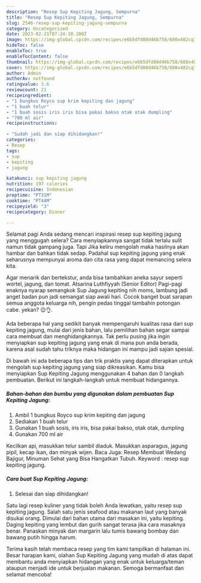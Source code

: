 ```yaml
---
description: "Resep Sup Kepiting Jagung, Sempurna"
title: "Resep Sup Kepiting Jagung, Sempurna"
slug: 2546-resep-sup-kepiting-jagung-sempurna
category: Uncategorized
date: 2023-02-21T07:24:10.280Z
image: https://img-global.cpcdn.com/recipes/e6b5dfd80d46b758/680x482cq70/sup-kepiting-jagung-foto-resep-utama.jpg
hideToc: false
enableToc: true
enableTocContent: false
thumbnail: https://img-global.cpcdn.com/recipes/e6b5dfd80d46b758/680x482cq70/sup-kepiting-jagung-foto-resep-utama.jpg
cover: https://img-global.cpcdn.com/recipes/e6b5dfd80d46b758/680x482cq70/sup-kepiting-jagung-foto-resep-utama.jpg
author: Admin
authorAv: notfound
ratingvalue: 3.6
reviewcount: 21
recipeingredient:
- "1 bungkus Royco sup krim kepiting dan jagung"
- "1 buah telur"
- "1 buah sosis iris iris bisa pakai bakso otak otak dumpling"
- "700 ml air"
recipeinstructions:

- "Sudah jadi dan siap dihidangkan!"
categories:
- Resep
tags:
- sup
- kepiting
- jagung

katakunci: sup kepiting jagung 
nutrition: 197 calories
recipecuisine: Indonesian
preptime: "PT31M"
cooktime: "PT44M"
recipeyield: "3"
recipecategory: Dinner

---
```



Selamat pagi Anda sedang mencari inspirasi resep sup kepiting jagung yang menggugah selera? Cara menyiapkannya sangat tidak terlalu sulit namun tidak gampang juga. Tapi Jika keliru mengolah maka hasilnya akan hambar dan bahkan tidak sedap. Padahal sup kepiting jagung yang enak seharusnya mempunyai aroma dan cita rasa yang dapat memancing selera kita.


Agar menarik dan bertekstur, anda bisa tambahkan aneka sayur seperti wortel, jagung, dan tomat. Atsarina Luthfiyyah (Senior Editor) Pagi-pagi enaknya nyarap semangkok Sup Jagung kepiting nih moms, lambung jadi anget badan pun jadi semangat siap awali hari. Cocok banget buat sarapan semua anggota keluarga nih, pengin pedas tinggal tambahin potongan cabe. yekan? 😉👌.

Ada beberapa hal yang sedikit banyak mempengaruhi kualitas rasa dari sup kepiting jagung, mulai dari jenis bahan, lalu pemilihan bahan segar sampai cara membuat dan menghidangkannya. Tak perlu pusing jika ingin menyiapkan sup kepiting jagung yang enak di mana pun anda berada, karena asal sudah tahu triknya maka hidangan ini mampu jadi sajian spesial.


Di bawah ini ada beberapa tips dan trik praktis yang dapat diterapkan untuk mengolah sup kepiting jagung yang siap dikreasikan. Kamu bisa menyiapkan Sup Kepiting Jagung menggunakan 4 bahan dan 0 langkah pembuatan. Berikut ini langkah-langkah untuk membuat hidangannya.

<!--inarticleads1-->

##### Bahan-bahan dan bumbu yang digunakan dalam pembuatan Sup Kepiting Jagung:

1. Ambil 1 bungkus Royco sup krim kepiting dan jagung
1. Sediakan 1 buah telur
1. Gunakan 1 buah sosis, iris iris, bisa pakai bakso, otak otak, dumpling
1. Gunakan 700 ml air


Kecilkan api, masukkan telur sambil diaduk. Masukkan asparagus, jagung pipil, kecap ikan, dan minyak wijen. Baca Juga: Resep Membuat Wedang Bajigur, Minuman Sehat yang Bisa Hangatkan Tubuh. Keyword : resep sup kepiting jagung. 

<!--inarticleads2-->

##### Cara buat Sup Kepiting Jagung:


1. Selesai dan siap dihidangkan!

Satu lagi resep kuliner yang tidak boleh Anda lewatkan, yaitu resep sup kepiting jagung. Salah satu jenis seafood atau makanan laut yang banyak disukai orang. Dimulai dari bahan utama dari masakan ini, yaitu kepiting. Daging kepiting yang lembut dan gurih sangat terasa jika cara masaknya benar. Panaskan minyak dan margarin lalu tumis bawang bombay dan bawang putih hingga harum. 

Terima kasih telah membaca resep yang tim kami tampilkan di halaman ini. Besar harapan kami, olahan Sup Kepiting Jagung yang mudah di atas dapat membantu anda menyiapkan hidangan yang enak untuk keluarga/teman ataupun menjadi ide untuk berjualan makanan. Semoga bermanfaat dan selamat mencoba!
